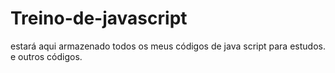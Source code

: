 # Treino-de-javascript
estará aqui armazenado todos os meus códigos de java script para estudos.
e outros códigos. 
